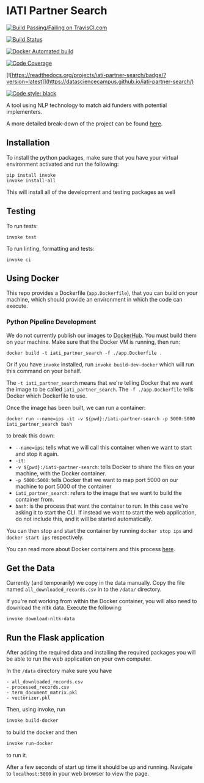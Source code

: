# IATI Partner Search
[![Build Passing/Failing on TravisCI.com](https://travis-ci.com/datasciencecampus/iati-partner-search.svg?branch=master)](https://travis-ci.com/datasciencecampus/iati-partner-search/)

[![Build Status](https://img.shields.io/endpoint.svg?url=https%3A%2F%2Factions-badge.atrox.dev%2Fdatasciencecampus%2Fiati-partner-search%2Fbadge%3Fref%3Dmaster&style=flat)](https://actions-badge.atrox.dev/datasciencecampus/iati-partner-search/goto?ref=master)

[![Docker Automated build](https://img.shields.io/docker/automated/jrottenberg/ffmpeg.svg)](https://hub.docker.com/r/datasciencecampus/iati-partner-search-app/tags)

[![Code Coverage](https://codecov.io/gh/datasciencecampus/iati-partner-search/branch/master/graph/badge.svg)](https://codecov.io/gh/datasciencecampus/iati-partner-search)

[![https://readthedocs.org/projects/iati-partner-search/badge/?version=latest]](https://datasciencecampus.github.io/iati-partner-search/)

[![Code style: black](https://img.shields.io/badge/code%20style-black-000000.svg)](https://github.com/psf/black)

A tool using NLP technology to match aid funders with potential implementers.

A more detailed break-down of the project can be found [here](http://datasciencecampus.github.io/iati-partner-search).

## Installation
To install the python packages, make sure that you have your virtual environment activated and run the following:

```shell
pip install invoke
invoke install-all
```
This will install all of the development and testing packages as well

## Testing
To run tests:

```shell
invoke test
```

To run linting, formatting and tests:

```shell
invoke ci
```
## Using Docker
This repo provides a Dockerfile (`app.Dockerfile`), that you can build on your machine, which should provide an environment in which the code can execute.

### Python Pipeline Development
We do not currently publish our images to [DockerHub](https://hub.docker.com/r/datasciencecampus/iati-partner-search-app). You must build them on your machine. Make sure that the Docker VM is running, then run:
```shell
docker build -t iati_partner_search -f ./app.Dockerfile .
```
Or if you have `invoke` installed, run `invoke build-dev-docker` which will run this command on your behalf.

The `-t iati_partner_search` means that we're telling Docker that we want the image to be called `iati_partner_search`.
The `-f ./app.Dockerfile` tells Docker which Dockerfile to use.

Once the image has been built, we can run a container:
```shell
docker run --name=ips -it -v ${pwd}:/iati-partner-search -p 5000:5000 iati_partner_search bash
```
to break this down:

- `--name=ips`: tells what we will call this container when we want to start and stop it again.
- `-it`:
- `-v ${pwd}:/iati-partner-search`: tells Docker to share the files on your machine, with the Docker container.
- `-p 5000:5000`: tells Docker that we want to map port 5000 on our machine to port 5000 of the container
- `iati_partner_search`: refers to the image that we want to build the container from.
- `bash`: is the process that want the container to run. In this case we're asking it to start the CLI. If instead we want to start the web application, do not include this, and it will be started automatically.

You can then stop and start the container by running `docker stop ips` and `docker start ips` respectively.

You can read more about Docker containers and this process [here](https://docs.docker.com/).

## Get the Data
Currently (and temporarily) we copy in the data manually. Copy the file named `all_downloaded_records.csv` in to the `/data/` directory.

If you're not working from within the Docker container, you will also need to download the nltk data. Execute the following:

```shell
invoke download-nltk-data
```

## Run the Flask application
After adding the required data and installing the required packages you will be able to run the web application on your own computer.

In the `/data` directory make sure you have

    - all_downloaded_records.csv
    - processed_records.csv
    - term_document_matrix.pkl
    - vectorizer.pkl

Then, using invoke, run

```bash
invoke build-docker
```
to build the docker and then

```bash
invoke run-docker
```
to run it.

After a few seconds of start up time it should be up and running. Navigate to `localhost:5000` in your web browser to view the page.

